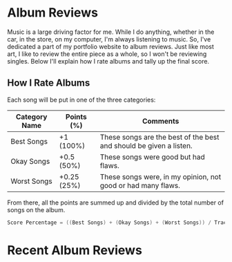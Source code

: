 # Album Reviews

Music is a large driving factor for me.
While I do anything, whether in the car, in the store, on my computer, I'm always listening to music.
So, I've dedicated a part of my portfolio website to album reviews.
Just like most art, I like to review the entire piece as a whole, so I won't be reviewing singles.
Below I'll explain how I rate albums and tally up the final score.

## How I Rate Albums

Each song will be put in one of the three categories:

| Category Name | Points (%)   | Comments                                                           |
|---------------|--------------|--------------------------------------------------------------------|
| Best Songs    | +1 (100%)    | These songs are the best of the best and should be given a listen. |
| Okay Songs    | +0.5 (50%)   | These songs were good but had flaws.                               |
| Worst Songs   | +0.25 (25%)  | These songs were, in my opinion, not good or had many flaws.       |

From there, all the points are summed up and divided by the total number of songs on the album.

```c
Score Percentage = ((Best Songs) + (Okay Songs) + (Worst Songs)) / Tracks
```

# Recent Album Reviews
